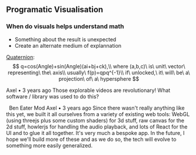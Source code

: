 ## Programatic Visualisation



### When do visuals helps understand math

- Something about the result is unexpected
- Create an alternate medium of explannation



[Quaternion](https://eater.net/quaternions): 
$$
q=cos(Angle)+sin(Angle)(ai+bj+ck),\\
where (a,b,c)\ is\ unit\ vector\ representing\ the\ axis\\
usually\ f(p)=qpq^{-1}\\
if\ unlocked,\ it\ will\ be\ a\ projection\ of\ a\ hypersphere
$$




Axel • 3 years ago
Those explorable videos are revolutionary! What software / library was used to do this?
		
  Ben Eater Mod Axel • 3 years ago
Since there wasn't really anything like this yet, we built it all ourselves from a variety of existing web tools: WebGL (using threejs plus some custom shaders) for 3d stuff, raw canvas for the 2d stuff, howlerjs for handling the audio playback, and lots of React for the UI and to glue it all together. It's very much a bespoke app. In the future, I hope we'll build more of these and as we do so, the tech will evolve to something more easily generalized.